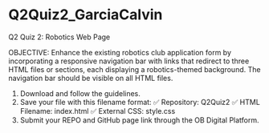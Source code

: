 # Q2Quiz2_GarciaCalvin

Q2 Quiz 2: Robotics Web Page

OBJECTIVE: Enhance the existing robotics club application form by incorporating a responsive navigation bar with links that redirect to three HTML files or sections, each displaying a robotics-themed background. The navigation bar should be visible on all HTML files. 

1. Download and follow the guidelines.
2. Save your file with this filename format:
      ✅ Repository: Q2Quiz2
      ✅ HTML Filename: index.html
      ✅ External CSS: style.css
3. Submit your REPO and GitHub page link through the OB Digital Platform.
